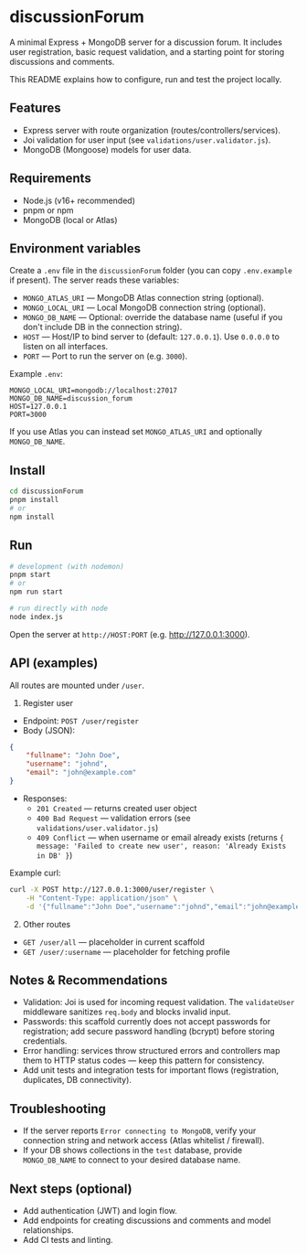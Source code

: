 # discussionForum

A minimal Express + MongoDB server for a discussion forum. It includes user registration, basic request validation, and a starting point for storing discussions and comments.

This README explains how to configure, run and test the project locally.

## Features

- Express server with route organization (routes/controllers/services).
- Joi validation for user input (see `validations/user.validator.js`).
- MongoDB (Mongoose) models for user data.

## Requirements

- Node.js (v16+ recommended)
- pnpm or npm
- MongoDB (local or Atlas)

## Environment variables

Create a `.env` file in the `discussionForum` folder (you can copy `.env.example` if present). The server reads these variables:

- `MONGO_ATLAS_URI` — MongoDB Atlas connection string (optional).
- `MONGO_LOCAL_URI` — Local MongoDB connection string (optional).
- `MONGO_DB_NAME` — Optional: override the database name (useful if you don't include DB in the connection string).
- `HOST` — Host/IP to bind server to (default: `127.0.0.1`). Use `0.0.0.0` to listen on all interfaces.
- `PORT` — Port to run the server on (e.g. `3000`).

Example `.env`:

```
MONGO_LOCAL_URI=mongodb://localhost:27017
MONGO_DB_NAME=discussion_forum
HOST=127.0.0.1
PORT=3000
```

If you use Atlas you can instead set `MONGO_ATLAS_URI` and optionally `MONGO_DB_NAME`.

## Install

```bash
cd discussionForum
pnpm install
# or
npm install
```

## Run

```bash
# development (with nodemon)
pnpm start
# or
npm run start

# run directly with node
node index.js
```

Open the server at `http://HOST:PORT` (e.g. http://127.0.0.1:3000).

## API (examples)

All routes are mounted under `/user`.

1) Register user

- Endpoint: `POST /user/register`
- Body (JSON):

```json
{
	"fullname": "John Doe",
	"username": "johnd",
	"email": "john@example.com"
}
```

- Responses:
	- `201 Created` — returns created user object
	- `400 Bad Request` — validation errors (see `validations/user.validator.js`)
	- `409 Conflict` — when username or email already exists (returns `{ message: 'Failed to create new user', reason: 'Already Exists in DB' }`)

Example curl:

```bash
curl -X POST http://127.0.0.1:3000/user/register \
	-H "Content-Type: application/json" \
	-d '{"fullname":"John Doe","username":"johnd","email":"john@example.com"}'
```

2) Other routes

- `GET /user/all` — placeholder in current scaffold
- `GET /user/:username` — placeholder for fetching profile

## Notes & Recommendations

- Validation: Joi is used for incoming request validation. The `validateUser` middleware sanitizes `req.body` and blocks invalid input.
- Passwords: this scaffold currently does not accept passwords for registration; add secure password handling (bcrypt) before storing credentials.
- Error handling: services throw structured errors and controllers map them to HTTP status codes — keep this pattern for consistency.
- Add unit tests and integration tests for important flows (registration, duplicates, DB connectivity).

## Troubleshooting

- If the server reports `Error connecting to MongoDB`, verify your connection string and network access (Atlas whitelist / firewall).
- If your DB shows collections in the `test` database, provide `MONGO_DB_NAME` to connect to your desired database name.

## Next steps (optional)

- Add authentication (JWT) and login flow.
- Add endpoints for creating discussions and comments and model relationships.
- Add CI tests and linting.
